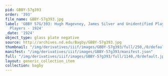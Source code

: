 ```yaml
---
pid: GBBY-57g393
order: '393'
file_name: GBBY-57g393.jpg
label: 'GBBY 57G/393: Hugh Magevney, James Silver and Unidentified Player: Baseball
  Players - 1924'
_date: '1924'
object_type: glass plate negative
source: http://archives.nd.edu/Bagby/GBBY-57g393.jpg
thumbnail: "/img/derivatives/iiif/images/GBBY-57g393/full/250,/0/default.jpg"
manifest: "/img/derivatives/iiif/images/GBBY-57g393/manifest.json"
full: "/img/derivatives/iiif/images/GBBY-57g393/full/1140,/0/default.jpg"
layout: generic_collection_item
collection: bagby
---
```

